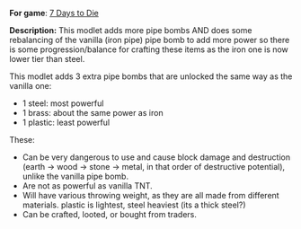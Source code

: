 **For game**: [7 Days to Die](https://7daystodie.com)

**Description:**
This modlet adds more pipe bombs AND does some rebalancing of the vanilla (iron pipe) pipe bomb to add more power so there is some progression/balance for crafting these items as the iron one is now lower tier than steel.

This modlet adds 3 extra pipe bombs that are unlocked the same way as the vanilla one:
- 1 steel: most powerful
- 1 brass: about the same power as iron
- 1 plastic: least powerful

These:
- Can be very dangerous to use and cause block damage and destruction (earth -> wood -> stone -> metal, in that order of destructive potential), unlike the vanilla pipe bomb.
- Are not as powerful as vanilla TNT.
- Will have various throwing weight, as they are all made from different materials. plastic is lightest, steel heaviest (its a thick steel?)
- Can be crafted, looted, or bought from traders.
